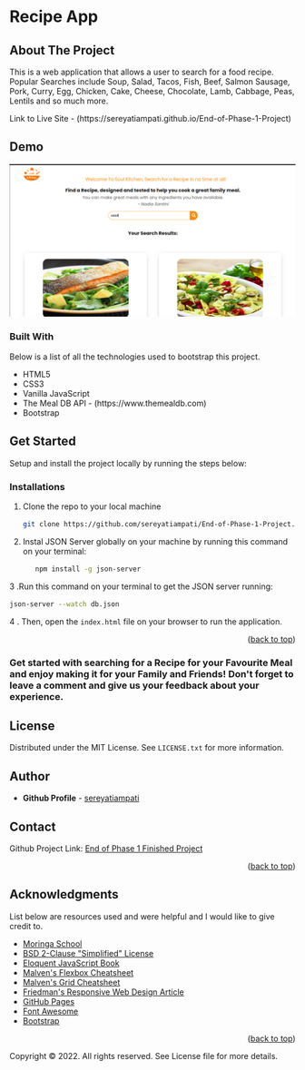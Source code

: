 # Recipe App
<h2> About The Project</h2>
<p>This is a web application that allows a user to search for a food recipe. Popular Searches include Soup, Salad, Tacos, Fish, Beef, Salmon Sausage, Pork, Curry, Egg, Chicken, Cake, Cheese, Chocolate, Lamb, Cabbage, Peas, Lentils and so much more.</p>
<p>Link to Live Site - (https://sereyatiampati.github.io/End-of-Phase-1-Project)</p>

<h2>Demo</h2>
<p><img src="images/demo.png" alt="Recipe app demo image" style=""></p>

<h3>Built With</h3>
Below is a list of all the technologies used to bootstrap this project.
<ul>
<li> HTML5</li>
<li> CSS3</li>
<li> Vanilla JavaScript</li>
<li> The Meal DB API - (https://www.themealdb.com)</li>
<li> Bootstrap</li>
</ul>

<h2> Get Started</h2>
Setup and install the project locally by running the steps below:

### Installations

1. Clone the repo to your local machine
   ```sh
   git clone https://github.com/sereyatiampati/End-of-Phase-1-Project.git
   ```

2. Instal JSON Server globally on your machine by running this command on your terminal:
   ```sh
      npm install -g json-server
      ```

3 .Run this command on your terminal to get the JSON server running:
   ```sh
   json-server --watch db.json
   ```

4 . Then, open the `index.html` file on your browser to run the application.

<p align="right">(<a href="#readme-top">back to top</a>)</p>

<h3>Get started with searching for a Recipe for your Favourite Meal and enjoy making it for your Family and Friends! Don't forget to leave a comment and give us your feedback about your experience.</h3>

## License

Distributed under the MIT License. See `LICENSE.txt` for more information.

## Author
* **Github Profile** - [sereyatiampati](https://github.com/sereyatiampati)

## Contact
Github Project Link: [End of Phase 1 Finished Project](https://github.com/sereyatiampati/End-of-Phase-1-Project.git)

<p align="right">(<a href="#readme-top">back to top</a>)</p>

## Acknowledgments

List below are resources used and were helpful and I would like to give credit to.

* [Moringa School](https://moringaschool.com/)
* [BSD 2-Clause "Simplified" License](https://opensource.org/licenses/BSD-2-Clause)
* [Eloquent JavaScript Book](https://eloquentjavascript.net/)
* [Malven's Flexbox Cheatsheet](https://flexbox.malven.co/)
* [Malven's Grid Cheatsheet](https://grid.malven.co/)
* [Friedman's Responsive Web Design Article](https://www.smashingmagazine.com/2011/01/guidelines-for-responsive-web-design/)
* [GitHub Pages](https://pages.github.com)
* [Font Awesome](https://fontawesome.com)
* [Bootstrap](https://getbootstrap.com/)


<p align="right">(<a href="#readme-top">back to top</a>)</p>


Copyright © 2022. All rights reserved. See License file for more details.
